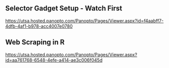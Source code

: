 ## Selector Gadget Setup - Watch First ##
https://utsa.hosted.panopto.com/Panopto/Pages/Viewer.aspx?id=f4aabff7-4dfb-4af1-b978-acc4007e0780
<br/>

## Web Scraping in R
https://utsa.hosted.panopto.com/Panopto/Pages/Viewer.aspx?id=aa761768-6548-4efe-a414-ae3c006f045d